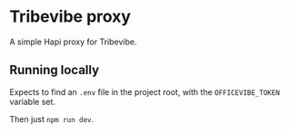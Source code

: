 # Tribevibe proxy

A simple Hapi proxy for Tribevibe.

## Running locally

Expects to find an `.env` file in the project root, with the `OFFICEVIBE_TOKEN` variable set.

Then just `npm run dev`.
